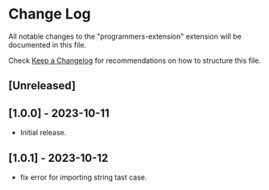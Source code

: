 # Change Log

All notable changes to the "programmers-extension" extension will be documented in this file.

Check [Keep a Changelog](http://keepachangelog.com/) for recommendations on how to structure this file.

## [Unreleased]

## [1.0.0] - 2023-10-11
- Initial release.

## [1.0.1] - 2023-10-12
- fix error for importing string tast case.

